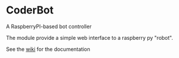 CoderBot
========

A RaspberryPI-based bot controller

The module provide a simple web interface to a raspberry py "robot".

See the [wiki](https://github.com/previ/coderbot/wiki) for the documentation



